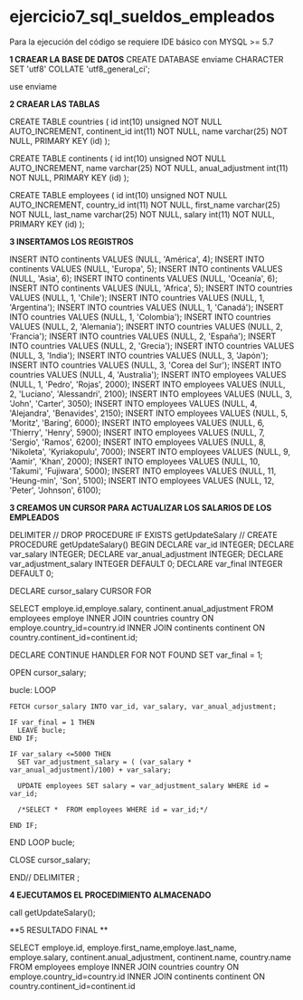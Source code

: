 # ejercicio7_sql_sueldos_empleados

Para la ejecución del código se requiere IDE básico con MYSQL >= 5.7

**1 CRAEAR LA BASE DE DATOS**
CREATE DATABASE enviame
    CHARACTER SET 'utf8'
    COLLATE 'utf8_general_ci';

use enviame


**2 CRAEAR LAS TABLAS**

CREATE TABLE countries ( 
	id int(10) unsigned NOT NULL AUTO_INCREMENT, 
	continent_id int(11) NOT NULL, 
	name varchar(25) NOT NULL, 
	PRIMARY KEY (id) 
);

CREATE TABLE continents ( 
	id int(10) unsigned NOT NULL AUTO_INCREMENT, 
	name varchar(25) NOT NULL, 
	anual_adjustment int(11) NOT NULL, 
	PRIMARY KEY (id) 
);

CREATE TABLE employees ( 
	id int(10) unsigned NOT NULL AUTO_INCREMENT, 
	country_id int(11) NOT NULL, 
	first_name varchar(25) NOT NULL, 
	last_name varchar(25) NOT NULL, 
	salary int(11) NOT NULL, 
	PRIMARY KEY (id) 
);


**3 INSERTAMOS LOS REGISTROS**

INSERT INTO continents VALUES (NULL, 'América', 4);
INSERT INTO continents VALUES (NULL, 'Europa', 5);
INSERT INTO continents VALUES (NULL, 'Asia', 6);
INSERT INTO continents VALUES (NULL, 'Oceanía', 6);
INSERT INTO continents VALUES (NULL, 'Africa', 5);
INSERT INTO countries VALUES (NULL, 1, 'Chile');
INSERT INTO countries VALUES (NULL, 1, 'Argentina');
INSERT INTO countries VALUES (NULL, 1, 'Canadá');
INSERT INTO countries VALUES (NULL, 1, 'Colombia');
INSERT INTO countries VALUES (NULL, 2, 'Alemania');
INSERT INTO countries VALUES (NULL, 2, 'Francia');
INSERT INTO countries VALUES (NULL, 2, 'España');
INSERT INTO countries VALUES (NULL, 2, 'Grecia');
INSERT INTO countries VALUES (NULL, 3, 'India');
INSERT INTO countries VALUES (NULL, 3, 'Japón');
INSERT INTO countries VALUES (NULL, 3, 'Corea del Sur');
INSERT INTO countries VALUES (NULL, 4, 'Australia');
INSERT INTO employees VALUES (NULL, 1, 'Pedro', 'Rojas', 2000);
INSERT INTO employees VALUES (NULL, 2, 'Luciano', 'Alessandri', 2100);
INSERT INTO employees VALUES (NULL, 3, 'John', 'Carter', 3050);
INSERT INTO employees VALUES (NULL, 4, 'Alejandra', 'Benavides', 2150);
INSERT INTO employees VALUES (NULL, 5, 'Moritz', 'Baring', 6000);
INSERT INTO employees VALUES (NULL, 6, 'Thierry', 'Henry', 5900);
INSERT INTO employees VALUES (NULL, 7, 'Sergio', 'Ramos', 6200);
INSERT INTO employees VALUES (NULL, 8, 'Nikoleta', 'Kyriakopulu', 7000);
INSERT INTO employees VALUES (NULL, 9, 'Aamir', 'Khan', 2000);
INSERT INTO employees VALUES (NULL, 10, 'Takumi', 'Fujiwara', 5000);
INSERT INTO employees VALUES (NULL, 11, 'Heung-min', 'Son', 5100);
INSERT INTO employees VALUES (NULL, 12, 'Peter', 'Johnson', 6100);



**3 CREAMOS UN CURSOR PARA ACTUALIZAR LOS SALARIOS DE LOS EMPLEADOS**

DELIMITER //
DROP PROCEDURE IF EXISTS getUpdateSalary //
CREATE PROCEDURE getUpdateSalary()
BEGIN
  DECLARE var_id INTEGER;
  DECLARE var_salary INTEGER;
  DECLARE var_anual_adjustment INTEGER;
  DECLARE var_adjustment_salary INTEGER DEFAULT 0;
  DECLARE var_final INTEGER DEFAULT 0;


  DECLARE cursor_salary CURSOR FOR 
  
   SELECT employe.id,employe.salary, continent.anual_adjustment  FROM employees employe
	INNER JOIN countries country ON employe.country_id=country.id
	INNER JOIN continents continent ON country.continent_id=continent.id;

  DECLARE CONTINUE HANDLER FOR NOT FOUND SET var_final = 1;

  OPEN cursor_salary;

  bucle: LOOP

    FETCH cursor_salary INTO var_id, var_salary, var_anual_adjustment;

    IF var_final = 1 THEN
      LEAVE bucle;
    END IF;
    
    IF var_salary <=5000 THEN
      SET var_adjustment_salary = ( (var_salary * var_anual_adjustment)/100) + var_salary;
    
      UPDATE employees SET salary = var_adjustment_salary WHERE id = var_id;
      
      /*SELECT *  FROM employees WHERE id = var_id;*/      
      
    END IF;    

  END LOOP bucle;  
  
  CLOSE cursor_salary;

END//
DELIMITER ;

**4 EJECUTAMOS EL PROCEDIMIENTO ALMACENADO**

call getUpdateSalary();


**5 RESULTADO FINAL **

SELECT employe.id, employe.first_name,employe.last_name, employe.salary, continent.anual_adjustment, continent.name, country.name  FROM employees employe
INNER JOIN countries country ON employe.country_id=country.id
INNER JOIN continents continent ON country.continent_id=continent.id
